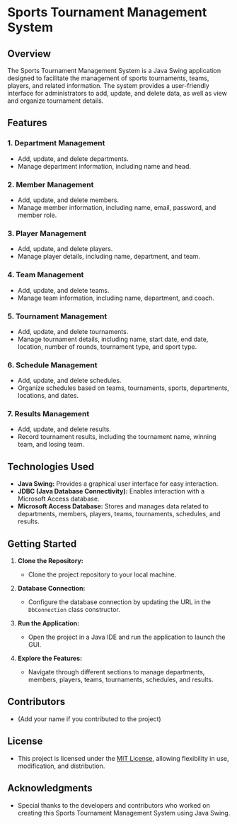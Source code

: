 # Sports Tournament Management System

## Overview

The Sports Tournament Management System is a Java Swing application designed to facilitate the management of sports tournaments, teams, players, and related information. The system provides a user-friendly interface for administrators to add, update, and delete data, as well as view and organize tournament details.

## Features

### 1. **Department Management**
   - Add, update, and delete departments.
   - Manage department information, including name and head.

### 2. **Member Management**
   - Add, update, and delete members.
   - Manage member information, including name, email, password, and member role.

### 3. **Player Management**
   - Add, update, and delete players.
   - Manage player details, including name, department, and team.

### 4. **Team Management**
   - Add, update, and delete teams.
   - Manage team information, including name, department, and coach.

### 5. **Tournament Management**
   - Add, update, and delete tournaments.
   - Manage tournament details, including name, start date, end date, location, number of rounds, tournament type, and sport type.

### 6. **Schedule Management**
   - Add, update, and delete schedules.
   - Organize schedules based on teams, tournaments, sports, departments, locations, and dates.

### 7. **Results Management**
   - Add, update, and delete results.
   - Record tournament results, including the tournament name, winning team, and losing team.

## Technologies Used

- **Java Swing:** Provides a graphical user interface for easy interaction.
- **JDBC (Java Database Connectivity):** Enables interaction with a Microsoft Access database.
- **Microsoft Access Database:** Stores and manages data related to departments, members, players, teams, tournaments, schedules, and results.

## Getting Started

1. **Clone the Repository:**
   - Clone the project repository to your local machine.

2. **Database Connection:**
   - Configure the database connection by updating the URL in the `DbConnection` class constructor.

3. **Run the Application:**
   - Open the project in a Java IDE and run the application to launch the GUI.

4. **Explore the Features:**
   - Navigate through different sections to manage departments, members, players, teams, tournaments, schedules, and results.

## Contributors

- (Add your name if you contributed to the project)

## License

- This project is licensed under the [MIT License](LICENSE), allowing flexibility in use, modification, and distribution.

## Acknowledgments

- Special thanks to the developers and contributors who worked on creating this Sports Tournament Management System using Java Swing.
